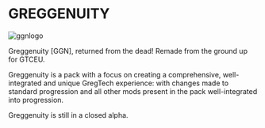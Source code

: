 # GREGGENUITY
![ggnlogo](https://user-images.githubusercontent.com/81778675/219936918-bfaa2841-57b8-4a81-9eeb-43e585c79a55.png)

Greggenuity [GGN], returned from the dead! Remade from the ground up for GTCEU.

Greggenuity is a pack with a focus on creating a comprehensive, well-integrated and unique GregTech experience: with changes made to standard progression and all other mods present in the pack well-integrated into progression.

Greggenuity is still in a closed alpha.
